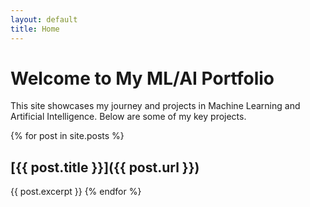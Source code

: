 ```yaml
---
layout: default
title: Home
---
```


# Welcome to My ML/AI Portfolio
This site showcases my journey and projects in Machine Learning and Artificial Intelligence. Below are some of my key projects.

{% for post in site.posts %}
## [{{ post.title }}]({{ post.url }})
{{ post.excerpt }}
{% endfor %}
